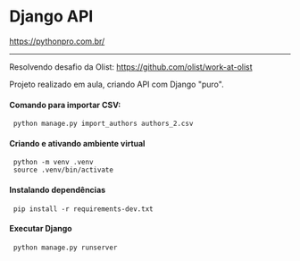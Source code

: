 # Django API

https://pythonpro.com.br/

---

Resolvendo desafio da Olist:
https://github.com/olist/work-at-olist

Projeto realizado em aula, criando API com Django "puro".

#### Comando para importar CSV:

```commandline
 python manage.py import_authors authors_2.csv
```

#### Criando e ativando ambiente virtual

```commandline
 python -m venv .venv
 source .venv/bin/activate
```

#### Instalando dependências

```commandline
 pip install -r requirements-dev.txt
```

#### Executar Django

```commandline
 python manage.py runserver
```
